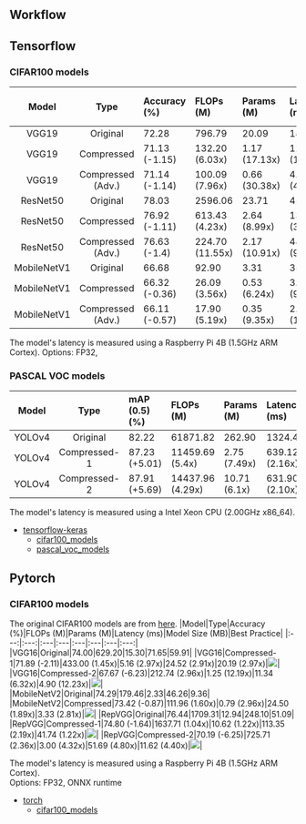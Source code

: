 ## Workflow

## Tensorflow
### CIFAR100 models
|Model|Type|Accuracy (%)|FLOPs (M)|Params (M)|Latency (ms)|Model Size (MB)|Best Practice|
|:---:|:---:|:---|:---|:---|:---|:---|:---:|
|VGG19|Original|72.28|796.79|20.09|189.31|78.69|
|VGG19|Compressed|71.13 (-1.15)|132.20 (6.03x)|1.17 (17.13x)|12.85 (14.73x)|To be updated|[![](https://colab.research.google.com/assets/colab-badge.svg)](https://colab.research.google.com/github/Nota-NetsPresso/NetsPresso-CompressionToolkit-ModelZoo/blob/main/best_practices/tensorflow/cifar100_models/VGG19.ipynb)|
|VGG19|Compressed (Adv.)|71.14 (-1.14)|100.09 (7.96x)|0.66 (30.38x)|4.5 (42.06x)|5.68||
|ResNet50|Original|78.03|2596.06|23.71|450.14|93.31|
|ResNet50|Compressed|76.92 (-1.11)|613.43 (4.23x)|2.64 (8.99x)|130.39 (3.45x)|To be updated|[![](https://colab.research.google.com/assets/colab-badge.svg)](https://colab.research.google.com/github/Nota-NetsPresso/NetsPresso-CompressionToolkit-ModelZoo/blob/main/best_practices/tensorflow/cifar100_models/ResNet50.ipynb)|
|ResNet50|Compressed (Adv.)|76.63 (-1.4)|224.70 (11.55x)|2.17 (10.91x)|48.37 (9.31x)|18.35||
|MobileNetV1|Original|66.68|92.90|3.31|35.61|13.28|
|MobileNetV1|Compressed| 66.32 (-0.36)|26.09 (3.56x)| 0.53 (6.24x)|3.66 (9.73x)|To be updated|[![](https://colab.research.google.com/assets/colab-badge.svg)](https://colab.research.google.com/github/Nota-NetsPresso/NetsPresso-CompressionToolkit-ModelZoo/blob/main/best_practices/tensorflow/cifar100_models/MobileNetV1.ipynb)|
|MobileNetV1|Compressed (Adv.)|66.11 (-0.57)|17.90 (5.19x)|0.35 (9.35x)|2.08 (17.12x)|3.3||

The model's latency is measured using a Raspberry Pi 4B (1.5GHz ARM Cortex).
Options: FP32, 

### PASCAL VOC models
|Model|Type|mAP (0.5) (%)|FLOPs (M)|Params (M)|Latency (ms)|Model Size (MB)|Best Practice|
|:---:|:---:|:---|:---|:---|:---|:---|:---:|
|YOLOv4|Original|82.22|61871.82|262.90|1324.42|256.74||
|YOLOv4|Compressed-1|87.23 (+5.01)|11459.69 (5.4x)|2.75 (7.49x)|639.12 (2.16x)|To be updated|[![](https://colab.research.google.com/assets/colab-badge.svg)](https://colab.research.google.com/github/Nota-NetsPresso/NetsPresso-CompressionToolkit-ModelZoo/blob/main/best_practices/tensorflow/pascal_voc_models/YOLOv4.ipynb)|
|YOLOv4|Compressed-2|87.91 (+5.69)|14437.96 (4.29x)|10.71 (6.1x)|631.90 (2.10x)|10.99|[![](https://colab.research.google.com/assets/colab-badge.svg)](https://colab.research.google.com/github/Nota-NetsPresso/NetsPresso-CompressionToolkit-ModelZoo/blob/main/best_practices/tensorflow/pascal_voc_models/YOLOv4.ipynb)|

The model's latency is measured using a Intel Xeon CPU (2.00GHz x86_64).

- [tensorflow-keras](https://github.com/Nota-NetsPresso/NetsPresso-CompressionToolkit-ModelZoo/tree/main/best_practices/tensorflow/)
  - [cifar100_models](https://github.com/Nota-NetsPresso/NetsPresso-CompressionToolkit-ModelZoo/tree/main/best_practices/tensorflow/cifar100_models)
  - [pascal_voc_models](https://github.com/Nota-NetsPresso/NetsPresso-CompressionToolkit-ModelZoo/tree/main/best_practices/tensorflow/pascal_voc_models)


## Pytorch
### CIFAR100 models
The original CIFAR100 models are from [here](https://github.com/chenyaofo/pytorch-cifar-models). 
|Model|Type|Accuracy (%)|FLOPs (M)|Params (M)|Latency (ms)|Model Size (MB)|Best Practice|
|:---:|:---:|:---|:---|:---|:---|:---|:---:|
|VGG16|Original|74.00|629.20|15.30|71.65|59.91|
|VGG16|Compressed-1|71.89 (-2.11)|433.00 (1.45x)|5.16 (2.97x)|24.52 (2.91x)|20.19 (2.97x)|[![](https://colab.research.google.com/assets/colab-badge.svg)](https://colab.research.google.com/github/Nota-NetsPresso/NetsPresso-CompressionToolkit-ModelZoo/blob/main/best_practices/torch/cifar100_models/VGG16.ipynb)|
|VGG16|Compressed-2|67.67 (-6.23)|212.74 (2.96x)|1.25 (12.19x)|11.34 (6.32x)|4.90 (12.23x)|[![](https://colab.research.google.com/assets/colab-badge.svg)](https://colab.research.google.com/github/Nota-NetsPresso/NetsPresso-CompressionToolkit-ModelZoo/blob/main/best_practices/torch/cifar100_models/VGG16.ipynb)|
|MobileNetV2|Original|74.29|179.46|2.33|46.26|9.36|
|MobileNetV2|Compressed|73.42 (-0.87)|111.96 (1.60x)|0.79 (2.96x)|24.50 (1.89x)|3.33 (2.81x)|[![](https://colab.research.google.com/assets/colab-badge.svg)](https://colab.research.google.com/github/Nota-NetsPresso/NetsPresso-CompressionToolkit-ModelZoo/blob/main/best_practices/torch/cifar100_models/MobileNetV2.ipynb)|
|RepVGG|Original|76.44|1709.31|12.94|248.10|51.09|
|RepVGG|Compressed-1|74.80 (-1.64)|1637.71 (1.04x)|10.62 (1.22x)|113.35 (2.19x)|41.74 (1.22x)|[![](https://colab.research.google.com/assets/colab-badge.svg)](https://colab.research.google.com/github/Nota-NetsPresso/NetsPresso-CompressionToolkit-ModelZoo/blob/main/best_practices/torch/cifar100_models/RepVGG.ipynb)|
|RepVGG|Compressed-2|70.19 (-6.25)|725.71 (2.36x)|3.00 (4.32x)|51.69 (4.80x)|11.62 (4.40x)|[![](https://colab.research.google.com/assets/colab-badge.svg)](https://colab.research.google.com/github/Nota-NetsPresso/NetsPresso-CompressionToolkit-ModelZoo/blob/main/best_practices/torch/cifar100_models/RepVGG.ipynb)|

The model's latency is measured using a Raspberry Pi 4B (1.5GHz ARM Cortex).  
Options: FP32, ONNX runtime
- [torch](https://github.com/Nota-NetsPresso/NetsPresso-CompressionToolkit-ModelZoo/tree/main/best_practices/torch/)
  - [cifar100_models](https://github.com/Nota-NetsPresso/NetsPresso-CompressionToolkit-ModelZoo/tree/main/best_practices/torch/cifar100_models)
